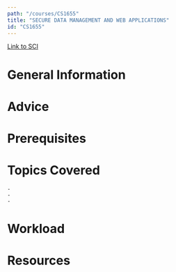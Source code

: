 ```yaml
---
path: "/courses/CS1655"
title: "SECURE DATA MANAGEMENT AND WEB APPLICATIONS"
id: "CS1655"
---
```


[Link to SCI]("http://courses.sci.pitt.edu/courses/courses/view/CS-1655")

# General Information

# Advice

# Prerequisites

<!-- PREREQ_REPLACEMENT (Do not remove) -->

<!-- END PREREQ_REPLACEMENT (Do not remove) -->

# Topics Covered

    -
    -
    -

# Workload

<!-- TESTIMONIALS
# Testimonials
This gets replaced with Gatsby, its
data comes from Google Sheets for easier
editing!
-->

# Resources
